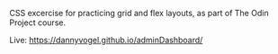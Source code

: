 CSS excercise for practicing grid and flex layouts, as part of The Odin Project course.

Live: https://dannyvogel.github.io/adminDashboard/
